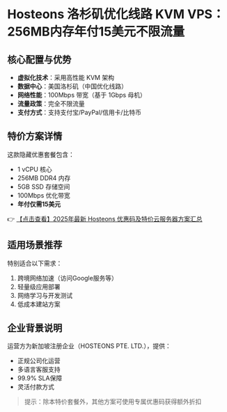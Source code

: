 # Hosteons 洛杉矶优化线路 KVM VPS：256MB内存年付15美元不限流量

## 核心配置与优势

- **虚拟化技术**：采用高性能 KVM 架构
- **数据中心**：美国洛杉矶（中国优化线路）
- **网络性能**：100Mbps 带宽（基于 1Gbps 母机）
- **流量政策**：完全不限流量
- **支付方式**：支持支付宝/PayPal/信用卡/比特币

## 特价方案详情

这款隐藏优惠套餐包含：
- 1 vCPU 核心
- 256MB DDR4 内存
- 5GB SSD 存储空间
- 100Mbps 优化带宽
- **年付仅需15美元**

👉 [【点击查看】2025年最新 Hosteons 优惠码及特价云服务器方案汇总](https://bit.ly/hosteons)

## 适用场景推荐

特别适合以下需求：
1. 跨境网络加速（访问Google服务等）
2. 轻量级应用部署
3. 网络学习与开发测试
4. 低成本建站方案

## 企业背景说明

运营方为新加坡注册企业（HOSTEONS PTE. LTD.），提供：
- 正规公司化运营
- 多语言客服支持
- 99.9% SLA保障
- 灵活付款方式

> 提示：除本特价套餐外，其他方案可使用专属优惠码获得额外折扣